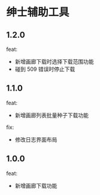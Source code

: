 # 绅士辅助工具

## 1.2.0

feat:
  - 新增画廊下载时选择下载范围功能
  - 碰到 509 错误时停止下载

## 1.1.0

feat:
  - 新增画廊列表批量种子下载功能

fix:
  - 修改日志界面布局

## 1.0.0

feat:
  - 新增画廊下载功能

